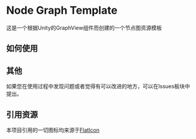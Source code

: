 # Node Graph Template
这是一个根据Unity的GraphView组件而创建的一个节点图资源模板

## 如何使用

## 其他
如果您在使用过程中发现问题或者觉得有可以改进的地方，可以在Issues板块中提出。</br>

## 引用资源
本项目引用的一切图标均来源于[FlatIcon](https://www.flaticon.com/ "免费图标素材")</br>